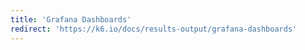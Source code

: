 ```yaml
---
title: 'Grafana Dashboards'
redirect: 'https://k6.io/docs/results-output/grafana-dashboards'
---
```


